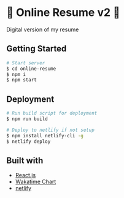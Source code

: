 # 📝 Online Resume v2 📝

Digital version of my resume

## Getting Started

```bash
# Start server
$ cd online-resume
$ npm i
$ npm start
```

## Deployment

```bash
# Run build script for deployment
$ npm run build

# Deploy to netlify if not setup
$ npm install netlify-cli -g
$ netlify deploy
```

## Built with

- [React.js](https://reactjs.org/)
- [Wakatime Chart](https://wakatime.com/)
- [netlify](https://www.netlify.com/)
